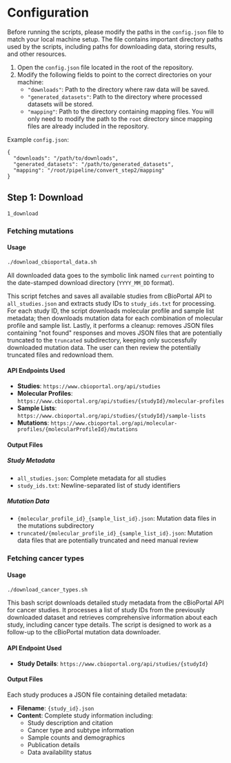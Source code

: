 # Configuration
Before running the scripts, please modify the paths in the `config.json` file to match your local machine setup. The file contains important directory paths used by the scripts, including paths for downloading data, storing results, and other resources.
1. Open the `config.json` file located in the root of the repository.
2. Modify the following fields to point to the correct directories on your machine:
   - `"downloads"`: Path to the directory where raw data will be saved.
   - `"generated_datasets"`: Path to the directory where processed datasets will be stored.
   - `"mapping"`: Path to the directory containing mapping files. You will only need to modify the path to the `root` directory since mapping files are already included in the repository.

Example `config.json`:

```
{
  "downloads": "/path/to/downloads",
  "generated_datasets": "/path/to/generated_datasets",
  "mapping": "/root/pipeline/convert_step2/mapping"
}
```

## Step 1: Download
`1_download`

### Fetching mutations

#### Usage

```bash
./download_cbioportal_data.sh
```

All downloaded data goes to the symbolic link named `current` pointing to the date-stamped download directory (`YYYY_MM_DD` format).

This script fetches and saves all available studies from cBioPortal API to `all_studies.json` and extracts study IDs to `study_ids.txt` for processing. For each study ID, the script downloads molecular profile and sample list metadata; then downloads mutation data for each combination of molecular profile and sample list. Lastly, it performs a cleanup: removes JSON files containing "not found" responses and moves JSON files that are potentially truncated to the `truncated` subdirectory, keeping only successfully downloaded mutation data. The user can then review the potentially truncated files and redownload them.

#### API Endpoints Used

- **Studies**: `https://www.cbioportal.org/api/studies`
- **Molecular Profiles**: `https://www.cbioportal.org/api/studies/{studyId}/molecular-profiles`
- **Sample Lists**: `https://www.cbioportal.org/api/studies/{studyId}/sample-lists`
- **Mutations**: `https://www.cbioportal.org/api/molecular-profiles/{molecularProfileId}/mutations`

#### Output Files

##### Study Metadata
- `all_studies.json`: Complete metadata for all studies
- `study_ids.txt`: Newline-separated list of study identifiers

##### Mutation Data
- `{molecular_profile_id}_{sample_list_id}.json`: Mutation data files in the mutations subdirectory
- `truncated/{molecular_profile_id}_{sample_list_id}.json`: Mutation data files that are potentially truncated and need manual review

### Fetching cancer types

#### Usage

```bash
./download_cancer_types.sh
```

This bash script downloads detailed study metadata from the cBioPortal API for cancer studies. It processes a list of study IDs from the previously downloaded dataset and retrieves comprehensive information about each study, including cancer type details. The script is designed to work as a follow-up to the cBioPortal mutation data downloader.

#### API Endpoint Used

- **Study Details**: `https://www.cbioportal.org/api/studies/{studyId}`

#### Output Files

Each study produces a JSON file containing detailed metadata:
- **Filename**: `{study_id}.json`
- **Content**: Complete study information including:
  - Study description and citation
  - Cancer type and subtype information
  - Sample counts and demographics
  - Publication details
  - Data availability status